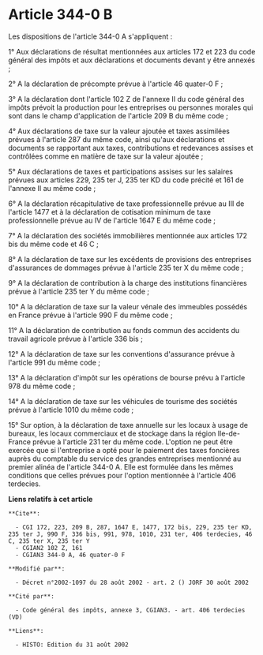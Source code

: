 # Article 344-0 B

Les dispositions de l'article 344-0 A s'appliquent :

1° Aux déclarations de résultat mentionnées aux articles 172 et 223 du code général des impôts et aux déclarations et
documents devant y être annexés ;

2° A la déclaration de précompte prévue à l'article 46 quater-0 F ;

3° A la déclaration dont l'article 102 Z de l'annexe II du code général des impôts prévoit la production pour les entreprises
ou personnes morales qui sont dans le champ d'application de l'article 209 B du même code ;

4° Aux déclarations de taxe sur la valeur ajoutée et taxes assimilées prévues à l'article 287 du même code, ainsi qu'aux
déclarations et documents se rapportant aux taxes, contributions et redevances assises et contrôlées comme en matière de taxe
sur la valeur ajoutée ;

5° Aux déclarations de taxes et participations assises sur les salaires prévues aux articles 229, 235 ter J, 235 ter KD du
code précité et 161 de l'annexe II au même code ;

6° A la déclaration récapitulative de taxe professionnelle prévue au III de l'article 1477 et à la déclaration de cotisation
minimum de taxe professionnelle prévue au IV de l'article 1647 E du même code ;

7° A la déclaration des sociétés immobilières mentionnée aux articles 172 bis du même code et 46 C ;

8° A la déclaration de taxe sur les excédents de provisions des entreprises d'assurances de dommages prévue à l'article 235
ter X du même code ;

9° A la déclaration de contribution à la charge des institutions financières prévue à l'article 235 ter Y du même code ;

10° A la déclaration de taxe sur la valeur vénale des immeubles possédés en France prévue à l'article 990 F du même code ;

11° A la déclaration de contribution au fonds commun des accidents du travail agricole prévue à l'article 336 bis ;

12° A la déclaration de taxe sur les conventions d'assurance prévue à l'article 991 du même code ;

13° A la déclaration d'impôt sur les opérations de bourse prévu à l'article 978 du même code ;

14° A la déclaration de taxe sur les véhicules de tourisme des sociétés prévue à l'article 1010 du même code ;

15° Sur option, à la déclaration de taxe annuelle sur les locaux à usage de bureaux, les locaux commerciaux et de stockage
dans la région Ile-de-France prévue à l'article 231 ter du même code. L'option ne peut être exercée que si l'entreprise a
opté pour le paiement des taxes foncières auprès du comptable du service des grandes entreprises mentionné au premier alinéa
de l'article 344-0 A. Elle est formulée dans les mêmes conditions que celles prévues pour l'option mentionnée à l'article 406
terdecies.

**Liens relatifs à cet article**

	**Cite**:

	  - CGI 172, 223, 209 B, 287, 1647 E, 1477, 172 bis, 229, 235 ter KD, 235 ter J, 990 F, 336 bis, 991, 978, 1010, 231 ter, 406 terdecies, 46 C, 235 ter X, 235 ter Y
	  - CGIAN2 102 Z, 161
	  - CGIAN3 344-0 A, 46 quater-0 F

	**Modifié par**:

	  - Décret n°2002-1097 du 28 août 2002 - art. 2 () JORF 30 août 2002

	**Cité par**:

	  - Code général des impôts, annexe 3, CGIAN3. - art. 406 terdecies (VD)

	**Liens**:

	  - HISTO: Edition du 31 août 2002
